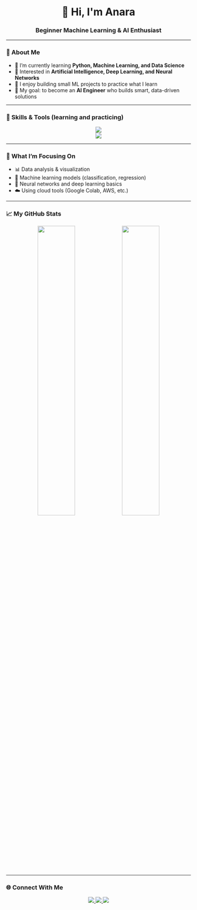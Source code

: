 <h1 align="center">👋 Hi, I'm Anara </h1>
<h3 align="center">Beginner Machine Learning & AI Enthusiast</h3>

---

### 💫 About Me
- 🌱 I’m currently learning **Python, Machine Learning, and Data Science**
- 🤖 Interested in **Artificial Intelligence, Deep Learning, and Neural Networks**
- 🧠 I enjoy building small ML projects to practice what I learn
- 🎯 My goal: to become an **AI Engineer** who builds smart, data-driven solutions  

---

### 🧰 Skills & Tools (learning and practicing)
<p align="center">
  <img src="https://skillicons.dev/icons?i=python,anaconda,jupyter,github,git,vscode,linux" /><br>
  <img src="https://skillicons.dev/icons?i=tensorflow,pytorch,numpy,pandas,sklearn,matplotlib" />
</p>

---

### 🧠 What I’m Focusing On
- 📊 Data analysis & visualization  
- 🧮 Machine learning models (classification, regression)  
- 🧠 Neural networks and deep learning basics  
- ☁️ Using cloud tools (Google Colab, AWS, etc.)

---

### 📈 My GitHub Stats
<p align="center">
  <img src="https://github-readme-stats.vercel.app/api?username=YOUR_GITHUB_USERNAME&show_icons=true&theme=tokyonight" width="45%"/>
  <img src="https://github-readme-stats.vercel.app/api/top-langs/?username=YOUR_GITHUB_USERNAME&layout=compact&theme=tokyonight" width="45%"/>
</p>

---

### 🌐 Connect With Me
<p align="center">
  <a href="mailto:YOUR_EMAIL@gmail.com">
    <img src="https://skillicons.dev/icons?i=gmail" />
  </a>
  <a href="https://github.com/YOUR_GITHUB_USERNAME">
    <img src="https://skillicons.dev/icons?i=github" />
  </a>
  <a href="https://linkedin.com/in/YOUR_LINKEDIN">
    <img src="https://skillicons.dev/icons?i=linkedin" />
  </a>
</p>


